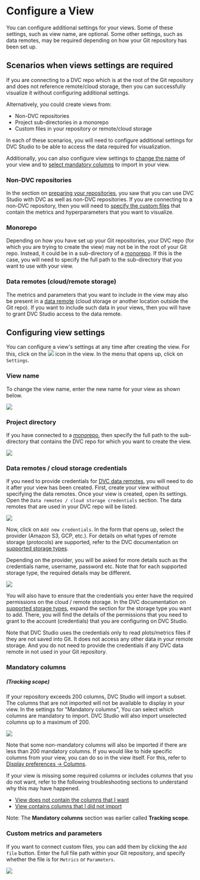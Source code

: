 # Configure a View

You can configure additional settings for your views. Some of these settings,
such as view name, are optional. Some other settings, such as data remotes, may
be required depending on how your Git repository has been set up.

## Scenarios when views settings are required

If you are connecting to a DVC repo which is at the root of the Git repository
and does not reference remote/cloud storage, then you can successfully visualize
it without configuring additional settings.

Alternatively, you could create views from:

- Non-DVC repositories
- Project sub-directories in a monorepo
- Custom files in your repository or remote/cloud storage

In each of these scenarios, you will need to configure additional settings for
DVC Studio to be able to access the data required for visualization.

Additionally, you can also configure view settings to
[change the name](#view-name) of your view and to
[select mandatory columns](#mandatory-columns) to import in your view.

### Non-DVC repositories

In the section on
[preparing your repositories](/doc/studio/user-guide/prepare-repositories), you
saw that you can use DVC Studio with DVC as well as non-DVC repositories. If you
are connecting to a non-DVC repository, then you will need to
[specify the custom files](#custom-metrics-and-parameters) that contain the
metrics and hyperparameters that you want to visualize.

### Monorepo

Depending on how you have set up your Git repositories, your DVC repo (for which
you are trying to create the view) may not be in the root of your Git repo.
Instead, it could be in a sub-directory of a
[monorepo](https://en.wikipedia.org/wiki/Monorepo). If this is the case, you
will need to specify the full path to the sub-directory that you want to use
with your view.

### Data remotes (cloud/remote storage)

The metrics and parameters that you want to include in the view may also be
present in a [data remote](/doc/command-reference/remote#description) (cloud
storage or another location outside the Git repo). If you want to include such
data in your views, then you will have to grant DVC Studio access to the data
remote.

## Configuring view settings

You can configure a view's settings at any time after creating the view. For
this, click on the
![](https://static.iterative.ai/img/studio/view_open_settings_icon.png) icon in
the view. In the menu that opens up, click on `Settings`.

### View name

To change the view name, enter the new name for your view as shown below.

![](https://static.iterative.ai/img/studio/view_settings_view_name.png)

### Project directory

If you have connected to a [monorepo](https://en.wikipedia.org/wiki/Monorepo),
then specify the full path to the sub-directory that contains the DVC repo for
which you want to create the view.

![](https://static.iterative.ai/img/studio/view_settings_sub_directory.png)

### Data remotes / cloud storage credentials

If you need to provide credentials for
[DVC data remotes](/doc/command-reference/remote#description), you will need to
do it after your view has been created. First, create your view without
specifying the data remotes. Once your view is created, open its settings. Open
the `Data remotes / cloud storage credentials` section. The data remotes that
are used in your DVC repo will be listed.

![](https://static.iterative.ai/img/studio/view_settings_credentials.png)

Now, click on `Add new credentials`. In the form that opens up, select the
provider (Amazon S3, GCP, etc.). For details on what types of remote storage
(protocols) are supported, refer to the DVC documentation on
[supported storage types](/doc/command-reference/remote/add#supported-storage-types).

Depending on the provider, you will be asked for more details such as the
credentials name, username, password etc. Note that for each supported storage
type, the required details may be different.

![](https://static.iterative.ai/img/studio/s3_remote_settings.png)

You will also have to ensure that the credentials you enter have the required
permissions on the cloud / remote storage. In the DVC documentation on
[supported storage types](/doc/command-reference/remote/add#supported-storage-types),
expand the section for the storage type you want to add. There, you will find
the details of the permissions that you need to grant to the account
(credentials) that you are configuring on DVC Studio.

Note that DVC Studio uses the credentials only to read plots/metrics files if
they are not saved into Git. It does not access any other data in your remote
storage. And you do not need to provide the credentials if any DVC data remote
in not used in your Git repository.

### Mandatory columns

##### (Tracking scope)

If your repository exceeds 200 columns, DVC Studio will import a subset. The
columns that are not imported will not be available to display in your view. In
the settings for "Mandatory columns", You can select which columns are mandatory
to import. DVC Studio will also import unselected columns up to a maximum
of 200.

![](https://static.iterative.ai/img/studio/view_settings_mandatory_columns.png)

Note that some non-mandatory columns will also be imported if there are less
than 200 mandatory columns. If you would like to hide specific columns from your
view, you can do so in the view itself. For this, refer to
[Display preferences -> Columns](/doc/studio/user-guide/views/explore-experiments#columns).

If your view is missing some required columns or includes columns that you do
not want, refer to the following troubleshooting sections to understand why this
may have happened.

- [View does not contain the columns that I want](/doc/studio/troubleshooting#view-does-not-contain-the-columns-that-i-want)
- [View contains columns that I did not import](/doc/studio/troubleshooting#view-contains-columns-that-i-did-not-import)

Note: The **Mandatory columns** section was earlier called **Tracking scope**.

### Custom metrics and parameters

If you want to connect custom files, you can add them by clicking the `Add file`
button. Enter the full file path within your Git repository, and specify whether
the file is for `Metrics` or `Parameters`.

![](https://static.iterative.ai/img/studio/view_settings_custom_files.png)
